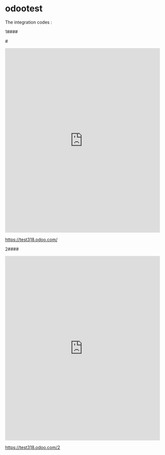 # odootest
The integration codes :

 1####
 
 #<form string="Embedded Webpage" version="7.0" edit="false" create="false"> 

<center>

 <iframe src="https://www.kapitalbanque.io" marginwidth="0" marginheight="0" frameborder="no"  style="height: 600px; width: 100%; border-width:0px;"> 

 </iframe>

</center>

 </form>
 
 https://test318.odoo.com/
 
 
 2####
 
 <form string="Embedded Webpage" version="7.0" edit="false" create="false"> 

<center>

 <iframe src="https://amp.kapitalbanque.io" marginwidth="0" marginheight="0" frameborder="no"  style="height: 600px; width: 100%; border-width:0px;"> 

 </iframe>

</center>

 </form>
 
 https://test318.odoo.com/2

